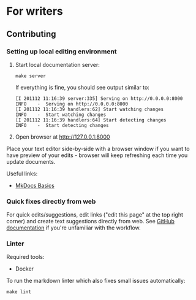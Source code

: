 # For writers

## Contributing

### Setting up local editing environment

1. Start local documentation server:

    ```
    make server
    ```

    If everything is fine, you should see output similar to:

    ```
    [I 201112 11:16:39 server:335] Serving on http://0.0.0.0:8000
    INFO    -  Serving on http://0.0.0.0:8000
    [I 201112 11:16:39 handlers:62] Start watching changes
    INFO    -  Start watching changes
    [I 201112 11:16:39 handlers:64] Start detecting changes
    INFO    -  Start detecting changes
    ```

2. Open browser at <!-- markdown-link-check-disable-line --> <http://127.0.0.1:8000>

Place your text editor side-by-side with a browser window if you want to have preview of your edits - browser will
keep refreshing each time you update documents.

Useful links:

* [MkDocs Basics](https://www.mkdocs.org/user-guide/writing-your-docs/)

### Quick fixes directly from web

For quick edits/suggestions, edit links ("edit this page" at the top right corner) and create text suggestions directly
from web. See [GitHub documentation](https://docs.github.com/en/repositories/working-with-files/managing-files/editing-files)
if you're unfamiliar with the workflow.

### Linter

Required tools:

* Docker

To run the markdown linter which also fixes small issues automatically:

```shell
make lint
```
